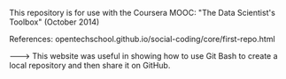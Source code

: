 This repository is for use with the Coursera MOOC: "The Data Scientist's Toolbox" (October 2014)

References: opentechschool.github.io/social-coding/core/first-repo.html

---> This website was useful in showing how to use Git Bash to create a local
repository and then share it on GitHub.
